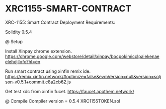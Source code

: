 # XRC1155-SMART-CONTRACT
XRC-1155: Smart Contract  Deployment
Requirements:

Solidity 0.5.4

@ Setup

Install Xinpay chrome extension.
https://chrome.google.com/webstore/detail/xinpay/bocpokimicclpaiekenaeelehdjllofo?hl=en

Run smart contract using xinfin remix ide.
https://remix.xinfin.network/#optimize=false&evmVersion=null&version=soljson-v0.5.1+commit.c8a2cb62.js

Get test xdc from xinfin fucet.
https://faucet.apothem.network/

@ Compile 
Compiler version = 0.5.4
XRC1155TOKEN.sol
